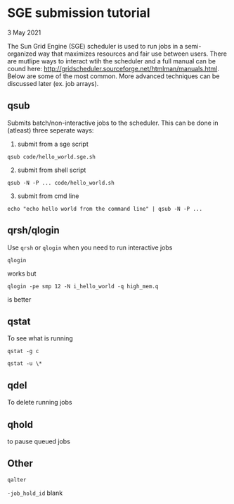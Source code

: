 # SGE submission tutorial
3 May 2021


The Sun Grid Engine (SGE) scheduler is used to run jobs in a semi-organized way that maximizes resources and fair use between users. There are mutlipe ways to interact wtih the scheduler and a full manual can be cound here: http://gridscheduler.sourceforge.net/htmlman/manuals.html.  Below are some of the most common.  More advanced techniques can be discussed later (ex. job arrays).

## qsub
Submits batch/non-interactive jobs to the scheduler. This can be done in (atleast) three seperate ways:

1) submit from a sge script

```
qsub code/hello_world.sge.sh
```

2) submit from shell script
```
qsub -N -P ... code/hello_world.sh
```

3) submit from cmd line
```
echo "echo hello world from the command line" | qsub -N -P ... 
```

## qrsh/qlogin
Use `qrsh` or `qlogin` when you need to run interactive jobs

```
qlogin
``` 
works but 
```
qlogin -pe smp 12 -N i_hello_world -q high_mem.q
```
is better

## qstat
To see what is running 
```
qstat -g c
```
```
qstat -u \*
```

## qdel
To delete running jobs


## qhold
to pause queued jobs




## Other
`qalter`

`-job_hold_id`
blank
